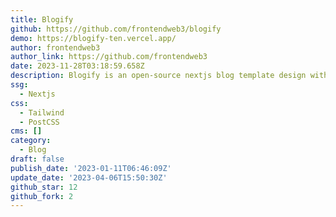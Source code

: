 ```yaml
---
title: Blogify
github: https://github.com/frontendweb3/blogify
demo: https://blogify-ten.vercel.app/
author: frontendweb3
author_link: https://github.com/frontendweb3
date: 2023-11-28T03:18:59.658Z
description: Blogify is an open-source nextjs blog template design with tailwind CSS.
ssg:
  - Nextjs
css:
  - Tailwind
  - PostCSS
cms: []
category:
  - Blog
draft: false
publish_date: '2023-01-11T06:46:09Z'
update_date: '2023-04-06T15:50:30Z'
github_star: 12
github_fork: 2
---
```

